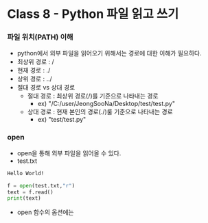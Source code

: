 # Class 8 - Python 파일 읽고 쓰기

### 파일 위치(PATH) 이해
- python에서 외부 파일을 읽어오기 위해서는 경로에 대한 이해가 필요하다.
- 최상위 경로 : /
- 현재 경로 : ./
- 상위 경로 : ../
- 절대 경로 vs 상대 경로
    - 절대 경로 : 최상위 경로(/)를 기준으로 나타내는 경로
        - ex) "/C:/user/JeongSooNa/Desktop/test/test.py"
    - 상대 경로 : 현재 본인의 경로(./)룰 기준으로 나타내는 경로
        - ex) "test/test.py"

### open
- open을 통해 외부 파일을 읽어올 수 있다.
- test.txt
```txt
Hello World!
```
```py
f = open(test.txt,"r")
text = f.read()
print(text)
```

- open 함수의 옵션에는 